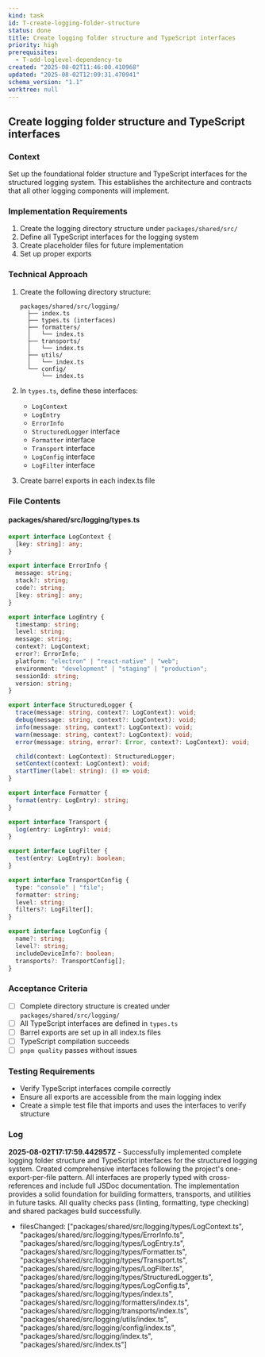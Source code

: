 ```yaml
---
kind: task
id: T-create-logging-folder-structure
status: done
title: Create logging folder structure and TypeScript interfaces
priority: high
prerequisites:
  - T-add-loglevel-dependency-to
created: "2025-08-02T11:46:00.410968"
updated: "2025-08-02T12:09:31.470941"
schema_version: "1.1"
worktree: null
---
```


## Create logging folder structure and TypeScript interfaces

### Context

Set up the foundational folder structure and TypeScript interfaces for the structured logging system. This establishes the architecture and contracts that all other logging components will implement.

### Implementation Requirements

1. Create the logging directory structure under `packages/shared/src/`
2. Define all TypeScript interfaces for the logging system
3. Create placeholder files for future implementation
4. Set up proper exports

### Technical Approach

1. Create the following directory structure:

   ```
   packages/shared/src/logging/
     ├── index.ts
     ├── types.ts (interfaces)
     ├── formatters/
     │   └── index.ts
     ├── transports/
     │   └── index.ts
     ├── utils/
     │   └── index.ts
     └── config/
         └── index.ts
   ```

2. In `types.ts`, define these interfaces:
   - `LogContext`
   - `LogEntry`
   - `ErrorInfo`
   - `StructuredLogger` interface
   - `Formatter` interface
   - `Transport` interface
   - `LogConfig` interface
   - `LogFilter` interface

3. Create barrel exports in each index.ts file

### File Contents

#### packages/shared/src/logging/types.ts

```typescript
export interface LogContext {
  [key: string]: any;
}

export interface ErrorInfo {
  message: string;
  stack?: string;
  code?: string;
  [key: string]: any;
}

export interface LogEntry {
  timestamp: string;
  level: string;
  message: string;
  context?: LogContext;
  error?: ErrorInfo;
  platform: "electron" | "react-native" | "web";
  environment: "development" | "staging" | "production";
  sessionId: string;
  version: string;
}

export interface StructuredLogger {
  trace(message: string, context?: LogContext): void;
  debug(message: string, context?: LogContext): void;
  info(message: string, context?: LogContext): void;
  warn(message: string, context?: LogContext): void;
  error(message: string, error?: Error, context?: LogContext): void;

  child(context: LogContext): StructuredLogger;
  setContext(context: LogContext): void;
  startTimer(label: string): () => void;
}

export interface Formatter {
  format(entry: LogEntry): string;
}

export interface Transport {
  log(entry: LogEntry): void;
}

export interface LogFilter {
  test(entry: LogEntry): boolean;
}

export interface TransportConfig {
  type: "console" | "file";
  formatter: string;
  level: string;
  filters?: LogFilter[];
}

export interface LogConfig {
  name?: string;
  level?: string;
  includeDeviceInfo?: boolean;
  transports?: TransportConfig[];
}
```

### Acceptance Criteria

- [ ] Complete directory structure is created under `packages/shared/src/logging/`
- [ ] All TypeScript interfaces are defined in `types.ts`
- [ ] Barrel exports are set up in all index.ts files
- [ ] TypeScript compilation succeeds
- [ ] `pnpm quality` passes without issues

### Testing Requirements

- Verify TypeScript interfaces compile correctly
- Ensure all exports are accessible from the main logging index
- Create a simple test file that imports and uses the interfaces to verify structure

### Log

**2025-08-02T17:17:59.442957Z** - Successfully implemented complete logging folder structure and TypeScript interfaces for the structured logging system. Created comprehensive interfaces following the project's one-export-per-file pattern. All interfaces are properly typed with cross-references and include full JSDoc documentation. The implementation provides a solid foundation for building formatters, transports, and utilities in future tasks. All quality checks pass (linting, formatting, type checking) and shared packages build successfully.

- filesChanged: ["packages/shared/src/logging/types/LogContext.ts", "packages/shared/src/logging/types/ErrorInfo.ts", "packages/shared/src/logging/types/LogEntry.ts", "packages/shared/src/logging/types/Formatter.ts", "packages/shared/src/logging/types/Transport.ts", "packages/shared/src/logging/types/LogFilter.ts", "packages/shared/src/logging/types/StructuredLogger.ts", "packages/shared/src/logging/types/LogConfig.ts", "packages/shared/src/logging/types/index.ts", "packages/shared/src/logging/formatters/index.ts", "packages/shared/src/logging/transports/index.ts", "packages/shared/src/logging/utils/index.ts", "packages/shared/src/logging/config/index.ts", "packages/shared/src/logging/index.ts", "packages/shared/src/index.ts"]
